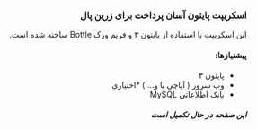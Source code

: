 <!DOCTYPE html>
<html lang="fa">
<head>
    <meta charset="UTF-8">
    <meta name="viewport" content="width=device-width, initial-scale=1.0">
    <meta http-equiv="X-UA-Compatible" content="ie=edge">
    <link href="https://cdn.rawgit.com/rastikerdar/vazir-font/v18.0.0/dist/font-face.css" rel="stylesheet" type="text/css" />
</head>
<body>
    <div style='direction: rtl;text-align: right;font-family: 'Vazir' !important;'>
        <h3>اسکریپت پایتون آسان پرداخت برای زرین پال</h3>
        <p>این اسکریپت با استفاده از پایتون ۳ و فریم ورک Bottle ساخته شده است.</p>
        <h4>پیشنیازها:</h4>
        <ul>
            <li>پایتون ۳</li>
            <li>وب سرور ( آپاچی یا و... ) *اختیاری</li>
            <li>بانک اطلاعاتی MySQL</li>
        </ul>
        <h5>این صفحه در حال تکمیل است</h5>
    </div>
</body>
</html>